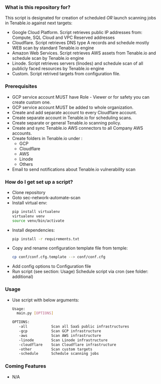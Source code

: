 ### What is this repository for? ###

This script is designated for сreation of scheduled _OR_ launch scanning jobs in Tenable.io against next targets:
* Google Cloud Platform. Script retrieves public IP addresses from: Compute, SQL Cloud and VPC Reserved addresses
* Cloudflare. Script retrieves DNS type A records and schedule mostly WEB scan by standard Tenable.io engine
* Amazon Web Services. Script retrieves AWS assets from Tenable.io and schedule scan by Tenable.io engine
* Linode. Script retrieves servers (linodes) and schedule scan of all publicly faced resources by Tenable.io engine
* Custom. Script retrived targets from configuration file.

### Prerequisites ###

* GCP service account MUST have Role - Viewer or for safety you can create custom one.
* GCP service account MUST be added to whole organization.
* Create and add separate account to every Cloudflare account.
* Create separate account in Tenable.io for scheduling scans.
* Create separate or general Tenable.io scanning policy.
* Create and sync Tenable.io AWS connectors to all Company AWS accounts.
* Create folders in Tenable.io under :
  * GCP
  * Cloudflare
  * AWS
  * Linode
  * Others
* Email to send notifications about Tenable.io vulnerability scan

### How do I get set up a script? ###

* Clone repository
* Goto sec-network-automate-scan
* Install virtual env:
    ```bash
    pip install virtualenv
    virtualenv venv
    source venv/bin/activate
    ```
* Install dependencies:
    ```bash
    pip install -r requirements.txt
    ```
* Copy and rename configuration template file from temple:
    ```bash
    cp conf/conf.cfg.template --> conf/conf.cfg
    ```
* Add config options to Configuration file
* Run script (see section: Usage)
Schedule script via cron (see folder: additional)

### Usage ###
* Use script with below arguments:
    ```bash
    Usage:
      main.py [OPTIONS]
    
    OPTIONS:
       -all           Scan all SaaS public infrastructures
       -gcp           Scan GCP infrastructure
       -aws           Scan AWS infrastructure
       -linode        Scan Linode infrastructure
       -cloudflare    Scan Cloudflare infrastructure
       -other         Scan custom targets
       -schedule      Schedule scanning jobs
    ```

### Coming Features ###
* N/A
